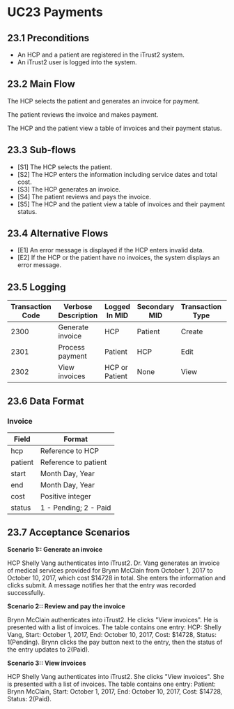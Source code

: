 # UC23 Payments

## 23.1 Preconditions

- An HCP and a patient are registered in the iTrust2 system.
- An iTrust2 user is logged into the system.

## 23.2 Main Flow

The HCP selects the patient and generates an invoice for payment.

The patient reviews the invoice and makes payment.

The HCP and the patient view a table of invoices and their payment status.

## 23.3 Sub-flows

- [S1] The HCP selects the patient.
- [S2] The HCP enters the information including service dates and total cost.
- [S3] The HCP generates an invoice.
- [S4] The patient reviews and pays the invoice.
- [S5] The HCP and the patient view a table of invoices and their payment status.

## 23.4 Alternative Flows

- [E1] An error message is displayed if the HCP enters invalid data.
- [E2] If the HCP or the patient have no invoices, the system displays an error message.

## 23.5 Logging

| Transaction Code | Verbose Description | Logged In MID  | Secondary MID | Transaction Type | Patient Viewable |
| ---------------- | ------------------- | -------------- | ------------- | ---------------- | ---------------- |
| 2300             | Generate invoice    | HCP            | Patient       | Create           | Yes              |
| 2301             | Process payment     | Patient        | HCP           | Edit             | Yes              |
| 2302             | View invoices       | HCP or Patient | None          | View             | Yes              |

## 23.6 Data Format

### Invoice

| Field   | Format                |
| ------- | --------------------- |
| hcp     | Reference to HCP      |
| patient | Reference to patient  |
| start   | Month Day, Year       |
| end     | Month Day, Year       |
| cost    | Positive integer      |
| status  | 1 - Pending; 2 - Paid |

## 23.7 Acceptance Scenarios

**Scenario 1:: Generate an invoice**

HCP Shelly Vang authenticates into iTrust2. Dr. Vang generates an invoice of medical services provided for Brynn McClain from October 1, 2017 to October 10, 2017, which cost $14728 in total. She enters the information and clicks submit. A message notifies her that the entry was recorded successfully.

**Scenario 2:: Review and pay the invoice**

Brynn McClain authenticates into iTrust2. He clicks "View invoices". He is presented with a list of invoices. The table contains one entry: HCP: Shelly Vang, Start: October 1, 2017, End: October 10, 2017, Cost: $14728, Status: 1(Pending). Brynn clicks the pay button next to the entry, then the status of the entry updates to 2(Paid).

**Scenario 3:: View invoices**

HCP Shelly Vang authenticates into iTrust2. She clicks "View invoices". She is presented with a list of invoices. The table contains one entry: Patient: Brynn McClain, Start: October 1, 2017, End: October 10, 2017, Cost: $14728, Status: 2(Paid).
